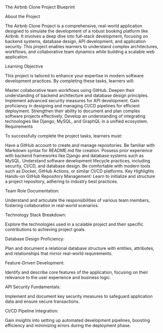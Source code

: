The Airbnb Clone Project Blueprint

About the Project

The Airbnb Clone Project is a comprehensive, real-world application designed to simulate the development of a robust booking platform like Airbnb. It involves a deep dive into full-stack development, focusing on backend systems, database design, API development, and application security. This project enables learners to understand complex architectures, workflows, and collaborative team dynamics while building a scalable web application.

Learning Objective

This project is tailored to enhance your expertise in modern software development practices. By completing these tasks, learners will:

Master collaborative team workflows using GitHub.
Deepen their understanding of backend architecture and database design principles.
Implement advanced security measures for API development.
Gain proficiency in designing and managing CI/CD pipelines for efficient deployment.
Strengthen their ability to document and plan complex software projects effectively.
Develop an understanding of integrating technologies like Django, MySQL, and GraphQL in a unified ecosystem.
Requirements

To successfully complete the project tasks, learners must:

Have a GitHub account to create and manage repositories.
Be familiar with Markdown syntax for README.md file creation.
Possess prior experience with backend frameworks like Django and database systems such as MySQL.
Understand software development lifecycle practices, including security, CI/CD, and database design.
Be comfortable with modern tools such as Docker, GitHub Actions, or similar CI/CD platforms.
Key Highlights
Hands-on GitHub Repository Management:
Learn to initialize and structure a project repository, adhering to industry best practices.

Team Role Documentation:

Understand and articulate the responsibilities of various team members, fostering collaboration in real-world scenarios.

Technology Stack Breakdown:

Explore the technologies used in a scalable project and their specific contributions to achieving project goals.

Database Design Proficiency:

Plan and document a relational database structure with entities, attributes, and relationships that mirror real-world requirements.

Feature-Driven Development:

Identify and describe core features of the application, focusing on their relevance to the user experience and business logic.

API Security Fundamentals:

Implement and document key security measures to safeguard application data and ensure secure transactions.

CI/CD Pipeline Integration:

Gain insights into setting up automated development pipelines, boosting efficiency and minimizing errors during the deployment phase.


